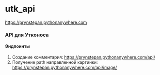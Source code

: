 # utk_api
https://prynstepan.pythonanywhere.com
### API для Утконоса
#### Эндпоинты
1. Создание комментария:
https://prynstepan.pythonanywhere.com/api/
2. Получение path направленной картинки:
https://prynstepan.pythonanywhere.com/api/image/
